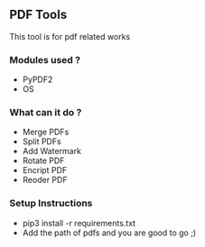 ## PDF Tools 

This tool is for pdf related works 

### Modules used ? 
- PyPDF2
- OS 

### What can it do ? 
- Merge PDFs
- Split PDFs 
- Add Watermark 
- Rotate PDF 
- Encript PDF
- Reoder PDF 

### Setup Instructions
- pip3 install -r requirements.txt
- Add the path of pdfs and you are good to go ;) 
